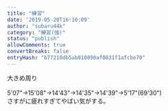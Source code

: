 ```yaml
---
title: "練習"
date: '2019-05-20T16:10:09'
author: "subaru44k"
category: "練習(強)"
status: "publish"
allowComments: true
convertBreaks: false
entryHash: "b77210db5ab810890af0831f1afcbe70"
---
```

大きめ周り<br>
<br>
5'07"→15'08"→14'43"→14'35"→14'39"→5'17"(69'30")<br>
さすがに疲れすぎてやばい気がする。
